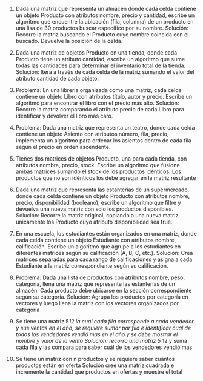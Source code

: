 1)	Dada una matriz que representa un almacén donde cada celda contiene un objeto Producto con atributos nombre, precio y cantidad, escribe un algoritmo que encuentre la ubicación (fila, columna) de un producto en una lisa de 30 productos buscar específico por su nombre.
Solución: Recorre la matriz buscando el Producto cuyo nombre coincida con el buscado. Devuelve la posición de la celda.

2)	Dada una matriz de objetos Producto en una tienda, donde cada Producto tiene un atributo cantidad, escribe un algoritmo que sume todas las cantidades para determinar el inventario total de la tienda.
Solución: Itera a través de cada celda de la matriz sumando el valor del atributo cantidad de cada objeto.


3)	Problema: En una librería organizada como una matriz, cada celda contiene un objeto Libro con atributos título, autor y precio. Escribe un algoritmo para encontrar el libro con el precio más alto.
Solución: Recorre la matriz comparando el atributo precio de cada Libro para identificar y devolver el libro más caro.


4)	Problema: Dada una matriz que representa un teatro, donde cada celda contiene un objeto Asiento con atributos número, fila, precio, implementa un algoritmo para ordenar los asientos dentro de cada fila según el precio en orden ascendente.


5)	Tienes dos matrices de objetos Producto, una para cada tienda, con atributos nombre, precio, stock. Escribe un algoritmo que fusione ambas matrices sumando el stock de los productos idénticos. Los productos que no son idénticos los debe agregar en la matriz resultante


6)	Dada una matriz que representa las estanterías de un supermercado, donde cada celda contiene un objeto Producto con atributos nombre, precio, disponibilidad (booleano), escribe un algoritmo que filtre y devuelva una nueva matriz con solo los productos disponibles.
Solución: Recorre la matriz original, copiando a una nueva matriz únicamente los Producto cuyo atributo disponibilidad sea true.


7)	En una escuela, los estudiantes están organizados en una matriz, donde cada celda contiene un objeto Estudiante con atributos nombre, calificación. Escribe un algoritmo que agrupe a los estudiantes en diferentes matrices según su calificación (A, B, C, etc.).
Solución: Crea matrices separadas para cada rango de calificaciones y asigna a cada Estudiante a la matriz correspondiente según su calificación.

8)	Problema: Dada una lista de productos con atributos nombre, peso, categoría, llena una matriz que represente las estanterías de un almacén. Cada producto debe ubicarse en la sección correspondiente según su categoría.
Solución: Agrupa los productos por categoría en vectores y luego llena la matriz con los vectores organizados por categoría 

9)	Se tiene una matriz 5*12 la cual cada fila corresponde a cada vendedor y sus ventas en el año, se requiere sumar por fila e identificar cuál de todos los vendedores vendió mas en el año y se debe mostrar el nombre y valor de la venta 
Solución: recorra una matriz 5* 12 y suma cada fila y las compara para saber cuál de los vendedores vendió mas

10)	Se tiene un matriz con n productos y se requiere saber cuántos productos están en oferta
Solución cree una matriz cuadrada e incremente la cantidad que productos en ofertas y muestre el total 
